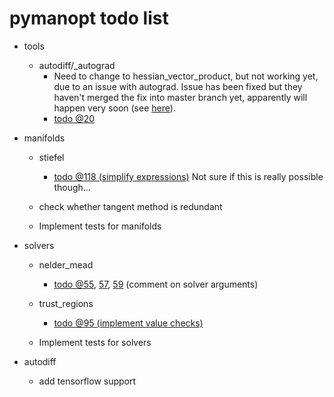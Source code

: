 # pymanopt todo list

- tools

    - autodiff/_autograd
        - Need to change to hessian_vector_product, but not working yet, due to an issue with autograd. Issue has been fixed but they haven't merged the fix into master branch yet, apparently will happen very soon (see [here](https://github.com/HIPS/autograd/issues/86)).
        - [todo @20](./pymanopt/tools/autodiff/_autograd.py#L20)
        
- manifolds

    - stiefel
        - [todo @118 (simplify expressions)](./pymanopt/manifolds/stiefel.py#L118) Not sure if this is really possible though...

    - check whether tangent method is redundant
    - Implement tests for manifolds

- solvers

    - nelder_mead
        - [todo @55](./pymanopt/solvers/nelder_mead.py#L55), [57](./pymanopt/solvers/nelder_mead.py#L57), [59](./pymanopt/solvers/nelder_mead.py#L59) 
        (comment on solver arguments)

    - trust_regions
        - [todo @95 (implement value checks)](./pymanopt/solvers/trust_regions.py#L95)
        
    - Implement tests for solvers
    
- autodiff
    - add tensorflow support
